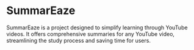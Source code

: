# SummarEaze
SummarEaze is a project designed to simplify learning through YouTube videos. It offers comprehensive summaries for any YouTube video, streamlining the study process and saving time for users.
